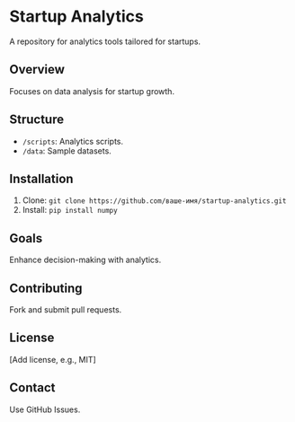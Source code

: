 # Startup Analytics
A repository for analytics tools tailored for startups.

## Overview
Focuses on data analysis for startup growth.

## Structure
- `/scripts`: Analytics scripts.
- `/data`: Sample datasets.

## Installation
1. Clone: `git clone https://github.com/ваше-имя/startup-analytics.git`
2. Install: `pip install numpy`

## Goals
Enhance decision-making with analytics.

## Contributing
Fork and submit pull requests.

## License
[Add license, e.g., MIT]

## Contact
Use GitHub Issues.
